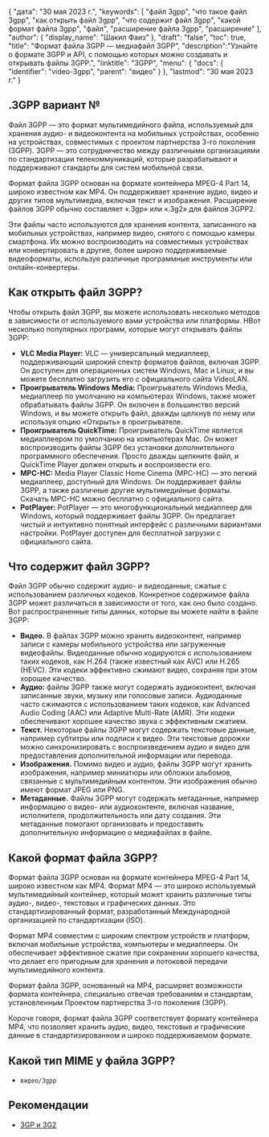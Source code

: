 {
"дата": "30 мая 2023 г.",
  "keywords": [
"файл 3gpp",
"что такое файл 3gpp",
"как открыть файл 3gpp",
"что содержит файл 3gpp",
"какой формат файла 3gpp",
"файл",
"расширение файла 3gpp",
"расширение"
],
  "author": {
"display_name": "Шакил Фаиз"
},
"draft": "false",
"toc": true,
"title": "Формат файла 3GPP — медиафайл 3GPP",
  "description":"Узнайте о формате 3GPP и API, с помощью которых можно создавать и открывать файлы 3GPP.",
"linktitle": "3GPP",
  "menu": {
    "docs": {
      "identifier": "video-3gpp",
"parent": "видео"
}
},
"lastmod": "30 мая 2023 г."
}

## .3GPP вариант №

Файл 3GPP — это формат мультимедийного файла, используемый для хранения аудио- и видеоконтента на мобильных устройствах, особенно на устройствах, совместимых с проектом партнерства 3-го поколения (3GPP). 3GPP — это сотрудничество между различными организациями по стандартизации телекоммуникаций, которые разрабатывают и поддерживают стандарты для систем мобильной связи.

Формат файла 3GPP основан на формате контейнера MPEG-4 Part 14, широко известном как MP4. Он поддерживает хранение аудио, видео и других типов мультимедиа, включая текст и изображения. Расширение файлов 3GPP обычно составляет «.3gp» или «.3g2» для файлов 3GPP2.

Эти файлы часто используются для хранения контента, записанного на мобильных устройствах, например видео, снятого с помощью камеры смартфона. Их можно воспроизводить на совместимых устройствах или конвертировать в другие, более широко поддерживаемые видеоформаты, используя различные программные инструменты или онлайн-конвертеры.

## Как открыть файл 3GPP?

Чтобы открыть файл 3GPP, вы можете использовать несколько методов в зависимости от используемого вами устройства или платформы. HВот несколько популярных программ, которые могут открывать файлы 3GPP:

- **VLC Media Player:** VLC — универсальный медиаплеер, поддерживающий широкий спектр форматов файлов, включая 3GPP. Он доступен для операционных систем Windows, Mac и Linux, и вы можете бесплатно загрузить его с официального сайта VideoLAN.
- **Проигрыватель Windows Media:** Проигрыватель Windows Media, медиаплеер по умолчанию на компьютерах Windows, также может обрабатывать файлы 3GPP. Он включен в большинство версий Windows, и вы можете открыть файл, дважды щелкнув по нему или используя опцию «Открыть» в проигрывателе.
- **Проигрыватель QuickTime:** Проигрыватель QuickTime является медиаплеером по умолчанию на компьютерах Mac. Он может воспроизводить файлы 3GPP без установки дополнительного программного обеспечения. Просто дважды щелкните файл, и QuickTime Player должен открыть и воспроизвести его.
- **MPC-HC:** Media Player Classic Home Cinema (MPC-HC) — это легкий медиаплеер, доступный для Windows. Он поддерживает файлы 3GPP, а также различные другие мультимедийные форматы. Скачать MPC-HC можно бесплатно с официального сайта.
- **PotPlayer:** PotPlayer — это многофункциональный медиаплеер для Windows, который поддерживает файлы 3GPP. Он предлагает чистый и интуитивно понятный интерфейс с различными вариантами настройки. PotPlayer доступен для бесплатной загрузки с официального сайта.

## Что содержит файл 3GPP?

Файл 3GPP обычно содержит аудио- и видеоданные, сжатые с использованием различных кодеков. Конкретное содержимое файла 3GPP может различаться в зависимости от того, как оно было создано. Вот распространенные типы данных, которые вы можете найти в файле 3GPP:

- **Видео.** В файлах 3GPP можно хранить видеоконтент, например записи с камеры мобильного устройства или загруженные видеофайлы. Видеоданные обычно кодируются с использованием таких кодеков, как H.264 (также известный как AVC) или H.265 (HEVC). Эти кодеки эффективно сжимают видео, сохраняя при этом хорошее качество.
- **Аудио:** файлы 3GPP также могут содержать аудиоконтент, включая записанные звуки, музыку или голосовые записи. Аудиоданные часто сжимаются с использованием таких кодеков, как Advanced Audio Coding (AAC) или Adaptive Multi-Rate (AMR). Эти кодеки обеспечивают хорошее качество звука с эффективным сжатием.
- **Текст.** Некоторые файлы 3GPP могут содержать текстовые данные, например субтитры или подписи к видео. Эти текстовые дорожки можно синхронизировать с воспроизведением аудио и видео для предоставления дополнительной информации или перевода.
- **Изображения.** Помимо видео и аудио, файлы 3GPP могут хранить изображения, например миниатюры или обложки альбомов, связанные с мультимедийным контентом. Эти изображения обычно имеют формат JPEG или PNG.
- **Метаданные.** Файлы 3GPP могут содержать метаданные, например информацию о видео- или аудиоконтенте, включая название, исполнителя, продолжительность или дату создания. Эти метаданные помогают организовать и предоставить дополнительную информацию о медиафайлах в файле.

## Какой формат файла 3GPP?

Формат файла 3GPP основан на формате контейнера MPEG-4 Part 14, широко известном как MP4. Формат MP4 — это широко используемый мультимедийный контейнер, который может хранить различные типы аудио-, видео-, текстовых и графических данных. Это стандартизированный формат, разработанный Международной организацией по стандартизации (ISO).

Формат MP4 совместим с широким спектром устройств и платформ, включая мобильные устройства, компьютеры и медиаплееры. Он обеспечивает эффективное сжатие при сохранении хорошего качества, что делает его пригодным для хранения и потоковой передачи мультимедийного контента.

Формат файла 3GPP, основанный на MP4, расширяет возможности формата контейнера, специально отвечая требованиям и стандартам, установленным Проектом партнерства 3-го поколения (3GPP).

Короче говоря, формат файла 3GPP соответствует формату контейнера MP4, что позволяет хранить аудио, видео, текстовые и графические данные в стандартизированном и широко поддерживаемом формате.

## Какой тип MIME у файла 3GPP?

- `видео/3gpp`

## Рекомендации
* [3GP и 3G2](https://en.wikipedia.org/wiki/3GP_and_3G2)


